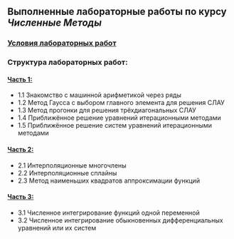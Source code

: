 ## Выполненные лабораторные работы по курсу **_Численные Методы_**

### [Условия лабораторных работ](https://github.com/anonimneyshiy/Bauman-Moscow-State-Technical-University/blob/master/Numerical%20Methods/%D0%97%D0%B0%D0%B4%D0%B0%D0%BD%D0%B8%D1%8F%20%D0%BA%20%D0%BB%D0%B0%D0%B1%D0%BE%D1%80%D0%B0%D1%82%D0%BE%D1%80%D0%BD%D1%8B%D0%BC%202020.pdf)

### Структура лабораторных работ:
#### [Часть 1:](https://github.com/anonimneyshiy/Bauman-Moscow-State-Technical-University/tree/master/Numerical%20Methods/Part_1)
- 1.1 Знакомство с машинной арифметикой через ряды
- 1.2 Метод Гаусса с выбором главного элемента для решения СЛАУ 
- 1.3 Метод прогонки для решения трёхдиагональных СЛАУ 
- 1.4 Приближённое решение уравнений итерационными методами
- 1.5 Приближённое решение систем уравнений итерационными методами

#### [Часть 2:](https://github.com/anonimneyshiy/Bauman-Moscow-State-Technical-University/tree/master/Numerical%20Methods/Part_2)
- 2.1 Интерполяционные многочлены
- 2.2 Интерполяционные сплайны
- 2.3 Метод наименьших квадратов аппроксимации функций

#### [Часть 3:](https://github.com/anonimneyshiy/Bauman-Moscow-State-Technical-University/tree/master/Numerical%20Methods/Part_3)
- 3.1 Численное интегрирование функций одной переменной
- 3.2 Численное интегрирование обыкновенных дифференциальных уравнений или их систем
